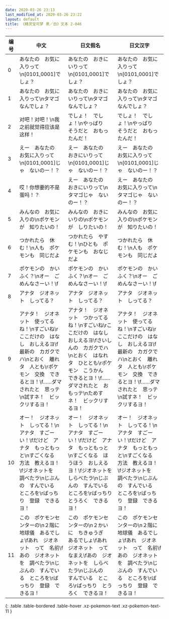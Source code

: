 ```yaml
---
date: 2020-03-26 23:13
last_modified_at: 2020-03-26 23:22
layout: default
title: 《精灵宝可梦 黑／白》文本 2-046
---
```

| 编号 | 中文 | 日文假名 | 日文汉字 |
| ---- | ---- | ---- | --- |
| 0 | あなたの　お気に入りって\n[0101,0001]でしょ？ | あなたの　おきにいりって\n[0101,0001]でしょ？ | あなたの　お気に入りって\n[0101,0001]でしょ？ |
| 1 | あなたの　お気に入りって\nタマゴ　なんでしょ？ | あなたの　おきにいりって\nタマゴ　なんでしょ？ | あなたの　お気に入りって\nタマゴ　なんでしょ？ |
| 2 | 对吧！对吧！\n我之前就觉得应该是这样！ | でしょ！　でしょ！\nやっぱり　そうだと　おもったんだ！ | でしょ！　でしょ！\nやっぱり　そうだと　おもったんだ！ |
| 3 | えー　あなたの　お気に入りって\n[0101,0001]じゃ　ないのー！？ | えー　あなたの　おきにいりって\n[0101,0001]じゃ　ないのー！？ | えー　あなたの　お気に入りって\n[0101,0001]じゃ　ないのー！？ |
| 4 | 哎！你想要的不是蛋吗！？ | えー　あなたの　おきにいりって\nタマゴじゃ　ないのー！？ | えー　あなたの　お気に入りって\nタマゴじゃ　ないのー！？ |
| 5 | みんなの　お気に入りの\nポケモンが　知りたいの！ | みんなの　おきにいりの\nポケモンが　しりたいの！ | みんなの　お気に入りの\nポケモンが　知りたいの！ |
| 6 | つかれたら　休む！\n人も　ポケモンも　同じだよ | つかれたら　やすむ！\nひとも　ポケモンも　おなじだよ | つかれたら　休む！\n人も　ポケモンも　同じだよ |
| 7 | ポケモンの　かいふく？\nオー　ごめんなさーい！\f | ポケモンの　かいふく？\nオー　ごめんなさーい！\f | ポケモンの　かいふく？\nオー　ごめんなさーい！\f |
| 8 | アナタ　ジオネット　しってる？ | アナタ　ジオネット　しってる？ | アナタ　ジオネット　しってる？ |
| 9 | アナタ！　ジオネット　使ってるね！\nすごいね\rここだけの　はなし　おしえるヨ\f最新の　カガクでハ\nとおく　離れタ　人とも\rポケモン　交換　できるとヨ！\f……ダマされたと　思っテ\n試すネ！　ビックリするヨ！ | アナタ！　ジオネット　つかってるね！\nすごいね\rここだけの　はなし　おしえるヨ\fさいしんの　カガクでハ\nとおく　はなれタ　ひととも\rポケモン　こうかん　できるとヨ！\f……ダマされたと　おもっテ\nためすネ！　ビックリするヨ！ | アナタ！　ジオネット　使ってるね！\nすごいね\rここだけの　はなし　おしえるヨ\f最新の　カガクでハ\nとおく　離れタ　人とも\rポケモン　交換　できるとヨ！\f……ダマされたと　思っテ\n試すネ！　ビックリするヨ！ |
| 10 | オー！　ジオネット　しってる！\nアナタ　すごーい！\fだけど　アナタ　もっともっと\nすごくなる　方法　教えるヨ！\fジオネットを　調べたラ\nじぶんの　すんでいる　ところを\rばっちり　登録　できるヨ！ | オー！　ジオネット　しってる！\nアナタ　すごーい！\fだけど　アナタ　もっともっと\nすごくなる　ほうほう　おしえるヨ！\fジオネットを　しらべたラ\nじぶんの　すんでいる　ところを\rばっちり　とうろく　できるヨ！ | オー！　ジオネット　しってる！\nアナタ　すごーい！\fだけど　アナタ　もっともっと\nすごくなる　方法　教えるヨ！\fジオネットを　調べたラ\nじぶんの　すんでいる　ところを\rばっちり　登録　できるヨ！ |
| 11 | この　ポケモンセンターの\n２階に　地球儀　あるでしょ\fあれ　ジオネット　って　名前\fあの　ジオネットを　調べたラ\nじぶんの　すんでいる　ところを\rばっちり　登録　できるヨ！ | この　ポケモンセンターの\n２かいに　ちきゅうぎ　あるでしょ\fあれ　ジオネット　って　なまえ\fあの　ジオネットを　しらべたラ\nじぶんの　すんでいる　ところ\rばっちり　とうろく　できるヨ！ | この　ポケモンセンターの\n２階に　地球儀　あるでしょ\fあれ　ジオネット　って　名前\fあの　ジオネットを　調べたラ\nじぶんの　すんでいる　ところを\rばっちり　登録　できるヨ！ |
{: .table .table-bordered .table-hover .xz-pokemon-text .xz-pokemon-text-11 }